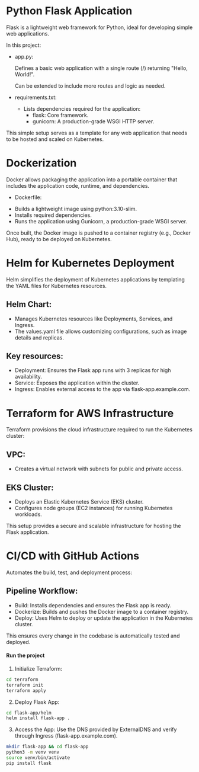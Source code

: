 # Python Flask Application #
Flask is a lightweight web framework for Python, ideal for developing simple web applications. 

In this project:

* app.py:

  Defines a basic web application with a single route (/) returning "Hello, World!".
  
  Can be extended to include more routes and logic as needed.
* requirements.txt:

  * Lists dependencies required for the application:
    - flask: Core framework.
    - gunicorn: A production-grade WSGI HTTP server.
    
This simple setup serves as a template for any web application that needs to be hosted and scaled on Kubernetes.
#

# Dockerization
Docker allows packaging the application into a portable container that includes the application code, runtime, and dependencies.

* Dockerfile:
- Builds a lightweight image using python:3.10-slim.
- Installs required dependencies.
- Runs the application using Gunicorn, a production-grade WSGI server.


Once built, the Docker image is pushed to a container registry (e.g., Docker Hub), ready to be deployed on Kubernetes.
#

# Helm for Kubernetes Deployment
Helm simplifies the deployment of Kubernetes applications by templating the YAML files for Kubernetes resources.

## Helm Chart:
- Manages Kubernetes resources like Deployments, Services, and Ingress.
- The values.yaml file allows customizing configurations, such as image details and replicas.

## Key resources:

- Deployment: Ensures the Flask app runs with 3 replicas for high availability.
- Service: Exposes the application within the cluster.
- Ingress: Enables external access to the app via flask-app.example.com.


# Terraform for AWS Infrastructure
Terraform provisions the cloud infrastructure required to run the Kubernetes cluster:

## VPC:
- Creates a virtual network with subnets for public and private access.

## EKS Cluster:
- Deploys an Elastic Kubernetes Service (EKS) cluster.
- Configures node groups (EC2 instances) for running Kubernetes workloads.

This setup provides a secure and scalable infrastructure for hosting the Flask application.



# CI/CD with GitHub Actions
Automates the build, test, and deployment process:

## Pipeline Workflow:
- Build: Installs dependencies and ensures the Flask app is ready.
- Dockerize: Builds and pushes the Docker image to a container registry.
- Deploy: Uses Helm to deploy or update the application in the Kubernetes cluster.

This ensures every change in the codebase is automatically tested and deployed.


#### Run the project
1. Initialize Terraform:

```sh
cd terraform
terraform init
terraform apply

```

2. Deploy Flask App:

```sh
cd flask-app/helm
helm install flask-app .
```

3. Access the App:
Use the DNS provided by ExternalDNS and verify through Ingress (flask-app.example.com).

```sh
mkdir flask-app && cd flask-app
python3 -m venv venv
source venv/bin/activate
pip install flask
```


